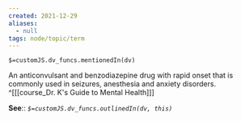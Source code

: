 ```yaml
---
created: 2021-12-29 
aliases:
  - null
tags: node/topic/term
---
```

`$=customJS.dv_funcs.mentionedIn(dv)`

An anticonvulsant and benzodiazepine drug with rapid onset that is commonly used in seizures, anesthesia and anxiety disorders.
 ^[[[course_Dr. K's Guide to Mental Health]]]

**See**::
*`$=customJS.dv_funcs.outlinedIn(dv, this)`*